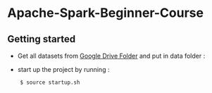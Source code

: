 # Apache-Spark-Beginner-Course

## Getting started 
 - Get all datasets from [Google Drive Folder](https://drive.google.com/drive/folders/1KsyNbJh5n8JOjysGviFRZV1cDi-2aFW8?usp=sharing ) and put in data folder :

- start up the project by running :
```
    $ source startup.sh
```
